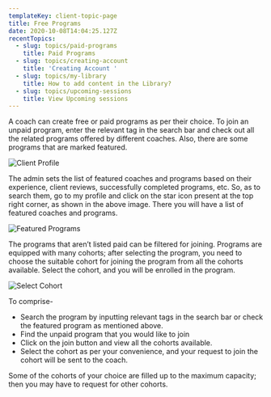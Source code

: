 ```yaml
---
templateKey: client-topic-page
title: Free Programs
date: 2020-10-08T14:04:25.127Z
recentTopics:
  - slug: topics/paid-programs
    title: Paid Programs
  - slug: topics/creating-account
    title: 'Creating Account '
  - slug: topics/my-library
    title: How to add content in the Library?
  - slug: topics/upcoming-sessions
    title: View Upcoming sessions
---
```

A coach can create free or paid programs as per their choice. To join an unpaid program, enter the relevant tag in the search bar and check out all the related programs offered by different coaches. Also, there are some programs that are marked featured. 

![Client Profile](/img/client-profile-i.png "Client Profile")

The admin sets the list of featured coaches and programs based on their experience, client reviews, successfully completed programs, etc. So, as to search them, go to my profile and click on the star icon present at the top right corner, as shown in the above image. There you will have a list of featured coaches and programs.

![Featured Programs](/img/featured-coaches-programs-i.png "Featured Programs")

The programs that aren’t listed paid can be filtered for joining. Programs are equipped with many cohorts; after selecting the program, you need to choose the suitable cohort for joining the program from all the cohorts available. Select the cohort, and you will be enrolled in the program. 

![Select Cohort](/img/select-cohort-i.png "Select Cohort")

To comprise-

* Search the program by inputting relevant tags in the search bar or check the featured program as mentioned above. 
* Find the unpaid program that you would like to join
* Click on the join button and view all the cohorts available. 
* Select the cohort as per your convenience, and your request to join the cohort will be sent to the coach. 

Some of the cohorts of your choice are filled up to the maximum capacity; then you may have to request for other cohorts.
